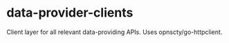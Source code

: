 # data-provider-clients

Client layer for all relevant data-providing APIs. Uses opnscty/go-httpclient. 
